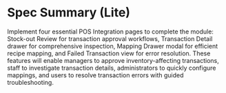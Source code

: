 # Spec Summary (Lite)

Implement four essential POS Integration pages to complete the module: Stock-out Review for transaction approval workflows, Transaction Detail drawer for comprehensive inspection, Mapping Drawer modal for efficient recipe mapping, and Failed Transaction view for error resolution. These features will enable managers to approve inventory-affecting transactions, staff to investigate transaction details, administrators to quickly configure mappings, and users to resolve transaction errors with guided troubleshooting.
